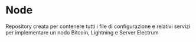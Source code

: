 # Node

Repository creata per contenere tutti i file di configurazione e relativi servizi per implementare un nodo Bitcoin, Lightning e Server Electrum
